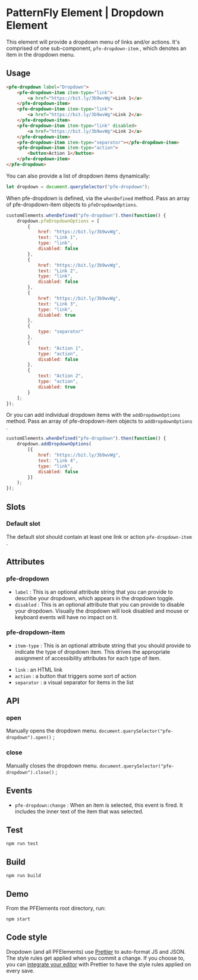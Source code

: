 # PatternFly Element | Dropdown Element

This element will provide a dropdown menu of links and/or actions. It's comprised of one sub-component, `pfe-dropdown-item` , which denotes an item in the dropdown menu. 

## Usage

``` html
<pfe-dropdown label="Dropdown">
    <pfe-dropdown-item item-type="link">
        <a href="https://bit.ly/3b9wvWg">Link 1</a>
    </pfe-dropdown-item>
    <pfe-dropdown-item item-type="link">
        <a href="https://bit.ly/3b9wvWg">Link 2</a>
    </pfe-dropdown-item>
    <pfe-dropdown-item item-type="link" disabled>
        <a href="https://bit.ly/3b9wvWg">Link 2</a>
    </pfe-dropdown-item>
    <pfe-dropdown-item item-type="separator"></pfe-dropdown-item>
    <pfe-dropdown-item item-type="action">
        <button>Action 1</button>
    </pfe-dropdown-item>
</pfe-dropdown>
```

You can also provide a list of dropdown items dynamically: 

``` js
let dropdown = document.querySelector("pfe-dropdown");
```

When pfe-dropdown is defined, via the `whenDefined` method. Pass an array of pfe-dropdown-item objects to `pfeDropdownOptions`. 

``` js
customElements.whenDefined("pfe-dropdown").then(function() {
    dropdown.pfeDropdownOptions = [
        {
            href: "https://bit.ly/3b9wvWg",
            text: "Link 1",
            type: "link",
            disabled: false
        },
        {
            href: "https://bit.ly/3b9wvWg",
            text: "Link 2",
            type: "link",
            disabled: false
        },
        {
            href: "https://bit.ly/3b9wvWg",
            text: "Link 3",
            type: "link",
            disabled: true
        },
        {
            type: "separator"
        },
        {
            text: "Action 1",
            type: "action",
            disabled: false
        },
        {
            text: "Action 2",
            type: "action",
            disabled: true
        }
    ];
});
```

Or you can add individual dropdown items with the `addDropdownOptions` method. Pass an array of pfe-dropdown-item objects to `addDropdownOptions` . 

``` js
customElements.whenDefined("pfe-dropdown").then(function() {
    dropdown.addDropdownOptions(
        [{
            href: "https://bit.ly/3b9wvWg",
            text: "Link 4",
            type: "link",
            disabled: false
        }]
    );
});
```

## Slots

### Default slot

The default slot should contain at least one link or action `pfe-dropdown-item` .

## Attributes

### pfe-dropdown

* `label` : This is an optional attribute string that you can provide to describe your dropdown, which appears in the dropdown toggle.
* `disabled` : This is an optional attribute that you can provide to disable your dropdown. Visually the dropdown will look disabled and mouse or keyboard events will have no impact on it. 

### pfe-dropdown-item

* `item-type` : This is an optional attribute string that you should provide to indicate the type of dropdown item. This drives the appropriate assignment of accessibility attributes for each type of item.

 - `link` : an HTML link
 - `action` : a button that triggers some sort of action
 - `separator` : a visual separator for items in the list

## API

### open
Manually opens the dropdown menu.
`document.querySelector("pfe-dropdown").open()` ; 

### close

Manually closes the dropdown menu.
`document.querySelector("pfe-dropdown").close()` ; 

## Events

* `pfe-dropdown:change` : When an item is selected, this event is fired. It includes the inner text of the item that was selected. 

## Test

    npm run test

## Build

    npm run build

## Demo

From the PFElements root directory, run:

    npm start

## Code style

Dropdown (and all PFElements) use [Prettier][prettier] to auto-format JS and JSON. The style rules get applied when you commit a change. If you choose to, you can [integrate your editor][prettier-ed] with Prettier to have the style rules applied on every save.

[prettier]: https://github.com/prettier/prettier/
[prettier-ed]: https://prettier.io/docs/en/editors.html
[web-component-tester]: https://github.com/Polymer/web-component-tester
